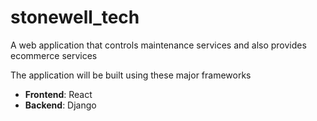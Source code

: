 # stonewell_tech
A web application that controls maintenance services and also provides ecommerce services

The application will be built using these major frameworks
- <strong>Frontend</strong>: React
- <strong>Backend</strong>: Django